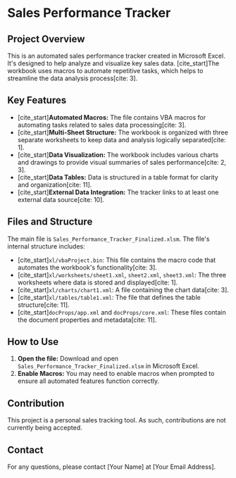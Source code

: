 # Sales Performance Tracker

## Project Overview

This is an automated sales performance tracker created in Microsoft Excel. It's designed to help analyze and visualize key sales data. [cite_start]The workbook uses macros to automate repetitive tasks, which helps to streamline the data analysis process[cite: 3].

## Key Features

* [cite_start]**Automated Macros:** The file contains VBA macros for automating tasks related to sales data processing[cite: 3].
* [cite_start]**Multi-Sheet Structure:** The workbook is organized with three separate worksheets to keep data and analysis logically separated[cite: 1].
* [cite_start]**Data Visualization:** The workbook includes various charts and drawings to provide visual summaries of sales performance[cite: 2, 3].
* [cite_start]**Data Tables:** Data is structured in a table format for clarity and organization[cite: 11].
* [cite_start]**External Data Integration:** The tracker links to at least one external data source[cite: 10].

## Files and Structure

The main file is `Sales_Performance_Tracker_Finalized.xlsm`. The file's internal structure includes:
* [cite_start]`xl/vbaProject.bin`: This file contains the macro code that automates the workbook's functionality[cite: 3].
* [cite_start]`xl/worksheets/sheet1.xml`, `sheet2.xml`, `sheet3.xml`: The three worksheets where data is stored and displayed[cite: 1].
* [cite_start]`xl/charts/chart1.xml`: A file containing the chart data[cite: 3].
* [cite_start]`xl/tables/table1.xml`: The file that defines the table structure[cite: 11].
* [cite_start]`docProps/app.xml` and `docProps/core.xml`: These files contain the document properties and metadata[cite: 11].

## How to Use

1.  **Open the file:** Download and open `Sales_Performance_Tracker_Finalized.xlsm` in Microsoft Excel.
2.  **Enable Macros:** You may need to enable macros when prompted to ensure all automated features function correctly.

## Contribution

This project is a personal sales tracking tool. As such, contributions are not currently being accepted.

## Contact

For any questions, please contact [Your Name] at [Your Email Address].

